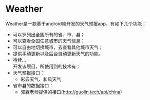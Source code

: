 # Weather
Weather是一款基于android端开发的天气预报app，有如下几个功能：<br>
* 可以罗列出全国所有的省、市、县；<br>
* 可以查看全国任意城市的天气信息；<br>
* 可以自由地切换城市，去查看其他城市天气；<br>
* 提供手动更新以及后台自动更新天气的功能。<br>
* 待续...<br>
开发该项目，所使用到的技术有：
* 天气预报接口：<br>
  * 彩云天气、和风天气
* 省市县的数据接口：<br>
  * 郭霖老师提供的接口(http://guolin.tech/api/china)




